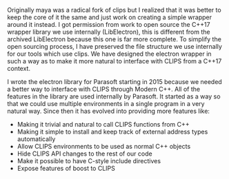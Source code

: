 Originally maya was a radical fork of clips but I realized that it was better
to keep the core of it the same and just work on creating a simple wrapper
around it instead. I got permission from work to open source the C++17 wrapper
library we use internally (LibElectron), this is different from the archived
LibElectron because this one is far more complete. To simplify the open
sourcing process, I have preserved the file structure we use internally for our
tools which use clips. We have designed the electron wrapper in such a way as
to make it more natural to interface with CLIPS from a C++17 context. 

I wrote the electron library for Parasoft starting in 2015 because we needed a better way to 
interface with CLIPS through Modern C++. All of the features in the library are used internally by
Parasoft. It started as a way so that we could use multiple environments in a single program in a very natural way. 
Since then it has evolved into providing more features like:

- Making it trivial and natural to call CLIPS functions from C++
- Making it simple to install and keep track of external address types automatically
- Allow CLIPS environments to be used as normal C++ objects
- Hide CLIPS API changes to the rest of our code
- Make it possible to have C-style include directives
- Expose features of boost to CLIPS


